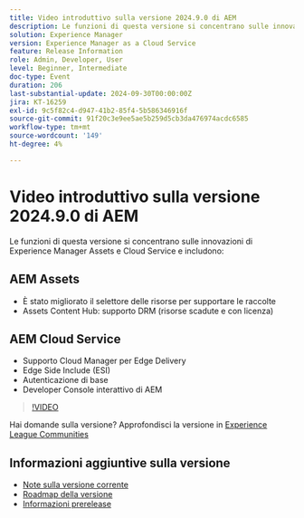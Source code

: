 ```yaml
---
title: Video introduttivo sulla versione 2024.9.0 di AEM
description: Le funzioni di questa versione si concentrano sulle innovazioni di Experience Manager Assets e Cloud Service e includono:AEM Assets - Miglioramento del selettore delle risorse per il supporto delle raccolte​ Assets Content Hub - Supporto DRM (risorse scadute e con licenza)​AEM Cloud Service - Supporto Cloud Manager per Edge Delivery​ Edge Side Include (ESI)​ Autenticazione di base​ AEM Developer Console interattivo
solution: Experience Manager
version: Experience Manager as a Cloud Service
feature: Release Information
role: Admin, Developer, User
level: Beginner, Intermediate
doc-type: Event
duration: 206
last-substantial-update: 2024-09-30T00:00:00Z
jira: KT-16259
exl-id: 9c5f82c4-d947-41b2-85f4-5b586346916f
source-git-commit: 91f20c3e9ee5ae5b259d5cb3da476974acdc6585
workflow-type: tm+mt
source-wordcount: '149'
ht-degree: 4%

---
```


# Video introduttivo sulla versione 2024.9.0 di AEM

Le funzioni di questa versione si concentrano sulle innovazioni di Experience Manager Assets e Cloud Service e includono:

## AEM Assets

* È stato migliorato il selettore delle risorse per supportare le raccolte&#x200B;
* Assets Content Hub: supporto DRM (risorse scadute e con licenza)&#x200B;

## AEM Cloud Service

* Supporto Cloud Manager per Edge Delivery&#x200B;
* Edge Side Include (ESI)&#x200B;
* Autenticazione di base&#x200B;
* Developer Console interattivo di AEM

>[!VIDEO](https://video.tv.adobe.com/v/3434847/?learn=on)

Hai domande sulla versione?  Approfondisci la versione in [Experience League Communities](https://adobe.ly/4eqofkS)

## Informazioni aggiuntive sulla versione

* [Note sulla versione corrente](https://experienceleague.adobe.com/docs/experience-manager-cloud-service/content/release-notes/home.html?lang=it)
* [Roadmap della versione](https://experienceleague.adobe.com/docs/experience-manager-release-information/aem-release-updates/update-releases-roadmap.html?lang=it)
* [Informazioni prerelease](https://experienceleague.adobe.com/docs/experience-manager-cloud-service/content/release-notes/prerelease.html)
